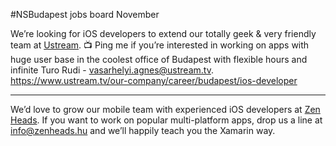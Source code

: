 #NSBudapest jobs board November

We’re looking for iOS developers to extend our totally geek & very friendly team at [Ustream](https://ustream.tv). 📺 Ping me if you’re interested in working on apps with huge user base in the coolest office of Budapest with flexible hours and infinite Turo Rudi - [vasarhelyi.agnes@ustream.tv](mailto:vasarhelyi.agnes@ustream.tv). https://www.ustream.tv/our-company/career/budapest/ios-developer

-----------

We’d love to grow our mobile team with experienced iOS developers at [Zen Heads](http://zenheads.hu). If you want to work on popular multi-platform apps, drop us a line at [info@zenheads.hu](mailto:info@zenheads.hu) and we’ll happily teach you the Xamarin way.
